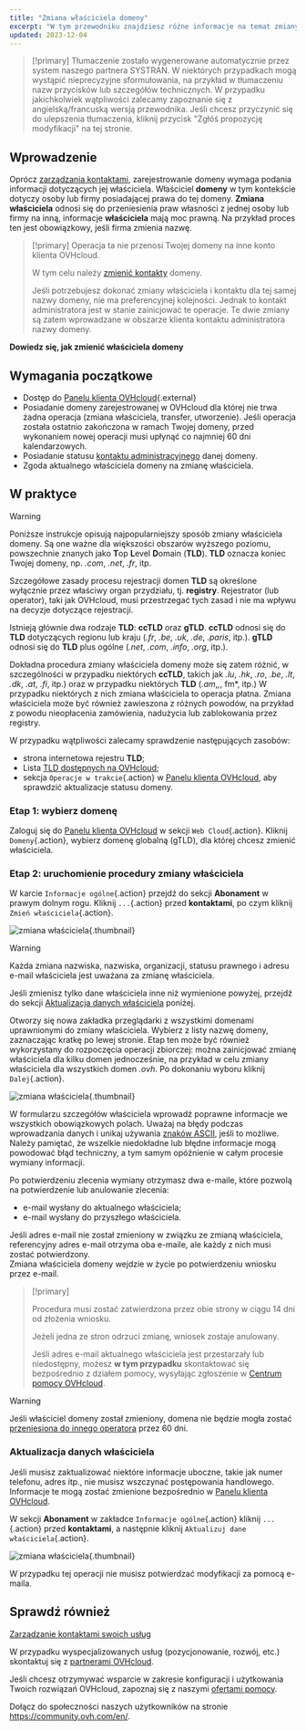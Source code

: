 ```yaml
---
title: "Zmiana właściciela domeny"
excerpt: "W tym przewodniku znajdziesz różne informacje na temat zmiany właściciela domeny."
updated: 2023-12-04
---
```


> [!primary]
> Tłumaczenie zostało wygenerowane automatycznie przez system naszego partnera SYSTRAN. W niektórych przypadkach mogą wystąpić nieprecyzyjne sformułowania, na przykład w tłumaczeniu nazw przycisków lub szczegółów technicznych. W przypadku jakichkolwiek wątpliwości zalecamy zapoznanie się z angielską/francuską wersją przewodnika. Jeśli chcesz przyczynić się do ulepszenia tłumaczenia, kliknij przycisk "Zgłóś propozycję modyfikacji" na tej stronie.
>

## Wprowadzenie

Oprócz [zarządzania kontaktami](/pages/account_and_service_management/account_information/managing_contacts), zarejestrowanie domeny wymaga podania informacji dotyczących jej właściciela. Właściciel **domeny** w tym kontekście dotyczy osoby lub firmy posiadającej prawa do tej domeny. **Zmiana właściciela** odnosi się do przeniesienia praw własności z jednej osoby lub firmy na inną, informacje **właściciela** mają moc prawną. Na przykład proces ten jest obowiązkowy, jeśli firma zmienia nazwę.

> [!primary]
>Operacja ta nie przenosi Twojej domeny na inne konto klienta OVHcloud.
>
>W tym celu należy [zmienić kontakty](/pages/account_and_service_management/account_information/managing_contacts) domeny.
>
> Jeśli potrzebujesz dokonać zmiany właściciela i kontaktu dla tej samej nazwy domeny, nie ma preferencyjnej kolejności. Jednak to kontakt administratora jest w stanie zainicjować te operacje. Te dwie zmiany są zatem wprowadzane w obszarze klienta kontaktu administratora nazwy domeny.

**Dowiedz się, jak zmienić właściciela domeny**

## Wymagania początkowe

- Dostęp do [Panelu klienta OVHcloud](https://www.ovh.com/auth/?action=gotomanager&from=https://www.ovh.pl/&ovhSubsidiary=pl){.external}
- Posiadanie domeny zarejestrowanej w OVHcloud dla której nie trwa żadna operacja (zmiana właściciela, transfer, utworzenie). Jeśli operacja została ostatnio zakończona w ramach Twojej domeny, przed wykonaniem nowej operacji musi upłynąć co najmniej 60 dni kalendarzowych.
- Posiadanie statusu [kontaktu administracyjnego](/pages/account_and_service_management/account_information/managing_contacts) danej domeny.
- Zgoda aktualnego właściciela domeny na zmianę właściciela.

## W praktyce

> [!warning]
>
> Poniższe instrukcje opisują najpopularniejszy sposób zmiany właściciela domeny. Są one ważne dla większości obszarów wyższego poziomu, powszechnie znanych jako **T**op **L**evel **D**omain (**TLD**). 
>**TLD** oznacza koniec Twojej domeny, np. *.com*, *.net*, *.fr*, itp.
>
> Szczegółowe zasady procesu rejestracji domen **TLD** są określone wyłącznie przez właściwy organ przydziału, tj. **registry**. Rejestrator (lub operator), taki jak OVHcloud, musi przestrzegać tych zasad i nie ma wpływu na decyzje dotyczące rejestracji.
>
> Istnieją głównie dwa rodzaje **TLD**: **ccTLD** oraz **gTLD**. **ccTLD** odnosi się do **TLD** dotyczących regionu lub kraju (*.fr*, *.be*, *.uk*, *.de*, *.paris*, itp.). **gTLD** odnosi się do **TLD** plus ogólne (*.net*, *.com*, *.info*, *.org*, itp.).
>
> Dokładna procedura zmiany właściciela domeny może się zatem różnić, w szczególności w przypadku niektórych **ccTLD**, takich jak *.lu*, *.hk*, *.ro*, *.be*, *.lt*, *.dk*, *.at*, *.fi*, itp.) oraz w przypadku niektórych **TLD** (*.am*,*,*, fm*, itp.) W przypadku niektórych z nich zmiana właściciela to operacja płatna. Zmiana właściciela może być również zawieszona z różnych powodów, na przykład z powodu nieopłacenia zamówienia, nadużycia lub zablokowania przez registry. 
>
> W przypadku wątpliwości zalecamy sprawdzenie następujących zasobów:
>
> - strona internetowa rejestru **TLD**;
> - Lista [TLD dostępnych na OVHcloud](https://www.ovhcloud.com/pl/domains/tld/);
> - sekcja `Operacje w trakcie`{.action} w [Panelu klienta OVHcloud](https://www.ovh.com/auth/?action=gotomanager&from=https://www.ovh.pl/&ovhSubsidiary=pl), aby sprawdzić aktualizacje statusu domeny.
>

### Etap 1: wybierz domenę

Zaloguj się do [Panelu klienta OVHcloud](https://www.ovh.com/auth/?action=gotomanager&from=https://www.ovh.pl/&ovhSubsidiary=pl) w sekcji `Web Cloud`{.action}. Kliknij `Domeny`{.action}, wybierz domenę globalną (gTLD), dla której chcesz zmienić właściciela.

### Etap 2: uruchomienie procedury zmiany właściciela

W karcie `Informacje ogólne`{.action} przejdź do sekcji **Abonament** w prawym dolnym rogu. Kliknij `...`{.action} przed **kontaktami**, po czym kliknij `Zmień właściciela`{.action}.

![zmiana właściciela](images/3652-2.png){.thumbnail}

> [!warning]
>
> Każda zmiana nazwiska, nazwiska, organizacji, statusu prawnego i adresu e-mail właściciela jest uważana za zmianę właściciela.
>
> Jeśli zmienisz tylko dane właściciela inne niż wymienione powyżej, przejdź do sekcji [Aktualizacja danych właściciela](#updateownerinformation) poniżej.
>

Otworzy się nowa zakładka przeglądarki z wszystkimi domenami uprawnionymi do zmiany właściciela. Wybierz z listy nazwę domeny, zaznaczając kratkę po lewej stronie. Etap ten może być również wykorzystany do rozpoczęcia operacji zbiorczej: można zainicjować zmianę właściciela dla kilku domen jednocześnie, na przykład w celu zmiany właściciela dla wszystkich domen *.ovh*. Po dokonaniu wyboru kliknij `Dalej`{.action}.

![zmiana właściciela](images/3657.PNG){.thumbnail}

W formularzu szczegółów właściciela wprowadź poprawne informacje we wszystkich obowiązkowych polach. Uważaj na błędy podczas wprowadzania danych i unikaj używania [znaków ASCII](http://facweb.cs.depaul.edu/sjost/it212/documents/ascii-pr.htm), jeśli to możliwe. Należy pamiętać, że wszelkie niedokładne lub błędne informacje mogą powodować błąd techniczny, a tym samym opóźnienie w całym procesie wymiany informacji.

Po potwierdzeniu zlecenia wymiany otrzymasz dwa e-maile, które pozwolą na potwierdzenie lub anulowanie zlecenia:

- e-mail wysłany do aktualnego właściciela;
- e-mail wysłany do przyszłego właściciela.

Jeśli adres e-mail nie został zmieniony w związku ze zmianą właściciela, referencyjny adres e-mail otrzyma oba e-maile, ale każdy z nich musi zostać potwierdzony.
<br>Zmiana właściciela domeny wejdzie w życie po potwierdzeniu wniosku przez e-mail.

> [!primary]
>
> Procedura musi zostać zatwierdzona przez obie strony w ciągu 14 dni od złożenia wniosku.
> 
> Jeżeli jedna ze stron odrzuci zmianę, wniosek zostaje anulowany.
>
> Jeśli adres e-mail aktualnego właściciela jest przestarzały lub niedostępny, możesz **w tym przypadku** skontaktować się bezpośrednio z działem pomocy, wysyłając zgłoszenie w [Centrum pomocy OVHcloud](https://help.ovhcloud.com/csm?id=csm_cases_requests).
>

> [!warning]
>
> Jeśli właściciel domeny został zmieniony, domena nie będzie mogła zostać [przeniesiona do innego operatora](/pages/web_cloud/domains/transfer_outgoing_domain) przez 60 dni.

### Aktualizacja danych właściciela <a name="updateownerinformation"></a>

Jeśli musisz zaktualizować niektóre informacje uboczne, takie jak numer telefonu, adres itp., nie musisz wszczynać postępowania handlowego. Informacje te mogą zostać zmienione bezpośrednio w [Panelu klienta OVHcloud](https://www.ovh.com/auth/?action=gotomanager&from=https://www.ovh.pl/&ovhSubsidiary=pl).

W sekcji **Abonament** w zakładce `Informacje ogólne`{.action} kliknij `...`{.action} przed **kontaktami**, a następnie kliknij `Aktualizuj dane właściciela`{.action}.

![zmiana właściciela](images/3658.png){.thumbnail}

W przypadku tej operacji nie musisz potwierdzać modyfikacji za pomocą e-maila.

## Sprawdź również

[Zarządzanie kontaktami swoich usług](/pages/account_and_service_management/account_information/managing_contacts)

W przypadku wyspecjalizowanych usług (pozycjonowanie, rozwój, etc.) skontaktuj się z [partnerami OVHcloud](https://partner.ovhcloud.com/pl/directory/).

Jeśli chcesz otrzymywać wsparcie w zakresie konfiguracji i użytkowania Twoich rozwiązań OVHcloud, zapoznaj się z naszymi [ofertami pomocy](https://www.ovhcloud.com/pl/support-levels/).

Dołącz do społeczności naszych użytkowników na stronie <https://community.ovh.com/en/>. 
